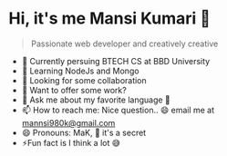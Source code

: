 # Hi, it's me Mansi Kumari :wave:
> Passionate web developer and creatively creative
- 🔭 Currently persuing BTECH CS at BBD University
- 🌱 Learning NodeJs and Mongo
- 👯 Looking for some collaboration
- 🤔 Want to offer some work?
- 💬 Ask me about my favorite language :thinking:
- 📫 How to reach me: Nice question.. :smile: email me at [mannsi980k@gmail.com](@mannsi980k@gmail.com)
- 😄 Pronouns: MaK, :shushing_face:	it's a secret
- :zap:Fun fact is I think a lot :sweat_smile:
